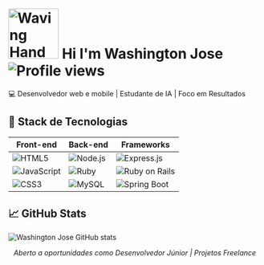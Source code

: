 # <img src="https://raw.githubusercontent.com/Tarikul-Islam-Anik/Animated-Fluent-Emojis/master/Emojis/Hand%20gestures/Waving%20Hand.png" alt="Waving Hand" width="100" height="100" /> Hi I'm Washington Jose &nbsp; &nbsp; &nbsp; ![Profile views](https://komarev.com/ghpvc/?username=washingtonjrdev&label=Visualizações%20de%20perfil&color=important&style=for-the-badge)


💻 Desenvolvedor web e mobile | Estudante de IA | Foco em Resultados

## 💼 Stack de Tecnologias

| Front-end | Back-end | Frameworks |
|-----------|----------|--------|
| ![HTML5](https://img.shields.io/badge/HTML5-E34F26?style=for-the-badge&logo=html5&logoColor=ffffff) | ![Node.js](https://img.shields.io/badge/Node.js-339933?style=for-the-badge&logo=node.js&logoColor=ffffff) | ![Express.js](https://img.shields.io/badge/Express.js-000000?style=for-the-badge&logo=express&logoColor=ffffff) | ![Git](https://img.shields.io/badge/Git-F05032?style=for-the-badge&logo=git&logoColor=ffffff) |
| ![JavaScript](https://img.shields.io/badge/JavaScript-F7DF1E?style=for-the-badge&logo=javascript&logoColor=000000) | ![Ruby](https://img.shields.io/badge/Ruby-CC342D?style=for-the-badge&logo=ruby&logoColor=ffffff) | ![Ruby on Rails](https://img.shields.io/badge/Ruby_on_Rails-CC0000?style=for-the-badge&logo=rubyonrails&logoColor=ffffff) | ![GitHub](https://img.shields.io/badge/GitHub-181717?style=for-the-badge&logo=github&logoColor=ffffff) |
| ![CSS3](https://img.shields.io/badge/CSS3-1572B6?style=for-the-badge&logo=css3&logoColor=ffffff) | ![MySQL](https://img.shields.io/badge/MySQL-4479A1?style=for-the-badge&logo=mysql&logoColor=ffffff) | ![Spring Boot](https://img.shields.io/badge/Spring_Boot-6DB33F?style=for-the-badge&logo=springboot&logoColor=ffffff)


## 📈 GitHub Stats
![Washington Jose GitHub stats](https://github-readme-stats.vercel.app/api?username=washingtonjrdev&show_icons=true&theme=default)

<p align="center"><i>Aberto a oportunidades como Desenvolvedor Júnior | Projetos Freelance</i></p>
